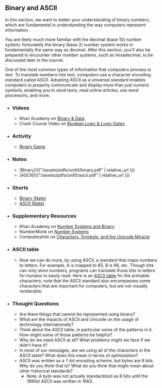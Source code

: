 ## Binary and ASCII

In this section, we want to better your understanding of binary numbers, which are fundamental in understanding the way computers represent information.

You are likely much more familiar with the decimal (base 10) number system; fortunately the binary (base 2) number system works in fundamentally the same way as decimal. After this section, you'll also be prepared to encounter other number systems, such as hexadecimal, to be discussed later in the course.

One of the most common types of information that computers process is text. To translate numbers into text, computers use a character encoding standard called ASCII. Adopting ASCII as a universal standard enables computers to properly communicate and display more than just numeric symbols, enabling you to send texts, read online articles, use word processors, and more.

- ### Videos
  - Khan Academy on [Binary & Data](https://www.youtube.com/embed/ewokFOSxabs)
  - Crash Course Video on [Boolean Logic & Logic Gates](https://www.youtube.com/embed/gI-qXk7XojA)

- ### Activity 
  - [Binary Game](https://studio.code.org/projects/applab/iukLbcDnzqgoxuu810unLw)

- ### Notes
  - [Binary]({{"/assets/pdfs/unit0/binary.pdf" | relative_url }})
  - [ASCII]({{"/assets/pdfs/unit0/ascii.pdf" | relative_url }})
  
- ### Shorts
  - [Binary (Nate)](https://www.youtube.com/embed/hacBFrgtQjQ)
  - [ASCII (Nate)](https://www.youtube.com/embed/UPlR4eMMCmI)

- ### Supplementary Resources
  - Khan Academy on [Number Systems and Binary](https://www.youtube.com/embed/ku4KOFQ-bB4)
  - NumberMonk on [Number Systems](https://numbermonk.com/)
  - Computerphile on [Characters, Symbols, and the Unicode Miracle](https://www.youtube.com/embed/MijmeoH9LT4)

- ### ASCII table
  - Now we can do more, by using ASCII, a standard that maps numbers to letters. For example, A is mapped to 65, B is 66, etc. Though bits can only store numbers, programs can translate those bits to letters for humans to easily read.
  Here is an [ASCII table](http://www.asciitable.com/) for the printable characters; note that the ASCII standard also encompasses some characters that are important for computers, but are not visually renderable.
  
- ### Thought Questions
  - Are there things that cannot be represented using binary?
  - What are the impacts of ASCII and Unicode on the usage of technology internationally?
  - Think about the ASCII table, in particular some of the patterns in it. How might some of those patterns be helpful?
  - Why do we need ASCII at all? What problems might we face if we didn't have it?
  - In most of our messages, are we using all of the characters in the ASCII table? What does this mean in terms of _optimization_?  
  - ASCII was written as a 7-bit encoding scheme, but bytes are 8 bits. Why do you think that is? What do you think that might mean about other historical standards?
    - Note: A byte was not actually standardized as 8 bits until the 1990s! ASCII was written in 1963.
